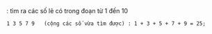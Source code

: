 <!--  in ra tổng các số lẻ nhỏ hơn hoặc bằng nn -->


<!-- đầu vào: 10 -->

<!--  việc 1-->  : tìm ra các số lẻ có trong đoạn từ 1 đến 10
    1 3 5 7 9   (cộng các số vừa tìm được) : 1 + 3 + 5 + 7 + 9 = 25; 


<!-- file.inp: đầu vào : 10   -->

<!-- file.out: đầu vào : 25   -->

<!-- nhập đầu vào -->
<!-- duyệt từ 1 cho tới n -->
<!-- kiểm tra: (if)  -->
<!-- tổng -->




